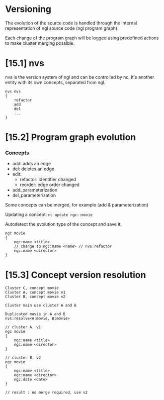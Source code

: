 # Versioning

The evolution of the source code is handled through the internal representation
of ngl source code (ngl program graph).

Each change of the program graph will be logged using predefined actions to make cluster
merging possible.

# [15.1] nvs

nvs is the version system of ngl and can be controlled by nc.
It's another entity with its own concepts, separated from ngl.
```
nvs nvs
{
    refactor
    add
    del
    ...
}
```

# [15.2] Program graph evolution

### Concepts
- add: adds an edge
- del: deletes an edge
- edit:
    - refactor: identifier changed
    - reorder: edge order changed
- add_parameterization
- del_parameterization

Some concepts can be merged, for example (add & parameterization) 

Updating a concept: 
`nc update ngc::movie`

Autodetect the evolution type of the concept and save it.

```
ngc movie
{
    ngc:name <title> 
    // change to ngc:name <name> // nvs:refactor 
    ngc:name <director>
}
```

# [15.3] Concept version resolution

```
Cluster C, concept movie
Cluster A, concept movie v1
Cluster B, concept movie v2

Cluster main use cluster A and B

Duplicated movie in A and B
nvs:resolve<A:movie, B:movie>

// cluster A, v1
ngc movie
{
    ngc:name <title> 
    ngc:name <director>
}

// cluster B, v2
ngc movie
{
    ngc:name <title> 
    ngc:name <director>
    ngc:date <date>
}

// result : no merge required, use v2
```